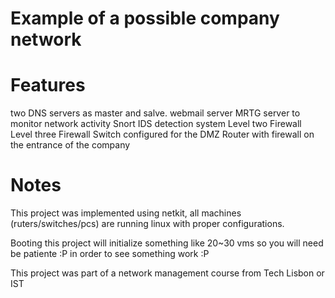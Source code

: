 Example of a possible company network
=============


Features
=============

two DNS servers as master and salve.
webmail server
MRTG server to monitor network activity
Snort IDS detection system
Level two Firewall
Level three Firewall
Switch configured for the DMZ
Router with firewall on the entrance of the company

Notes
=============

This project was implemented using netkit, all machines (ruters/switches/pcs) 
are running linux with proper configurations.

Booting this project will initialize something like 20~30 vms so you will need 
be patiente :P in order to see something work :P

This project was part of a network management course from Tech Lisbon or IST
